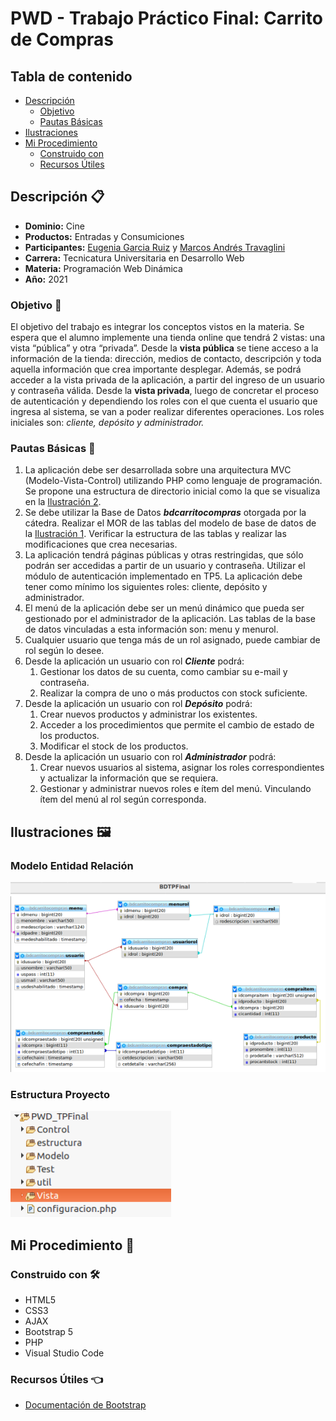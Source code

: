 # PWD - Trabajo Práctico Final: Carrito de Compras

## Tabla de contenido

- [Descripción](#descripción-)
  - [Objetivo](#objetivo-)
  - [Pautas Básicas](#pautas-básicas-)
- [Ilustraciones](#ilustraciones-%EF%B8%8F)
- [Mi Procedimiento](#mi-procedimiento-)
  - [Construido con](#construido-con-%EF%B8%8F)
  - [Recursos Útiles](#recursos-útiles-)

## Descripción 📋

- <b>Dominio:</b> Cine
- <b>Productos:</b> Entradas y Consumiciones
- <b>Participantes:</b> [Eugenia Garcia Ruiz](https://github.com/Eugenia-2793) y [Marcos Andrés Travaglini](https://github.com/Blackpachamame)
- <b>Carrera:</b> Tecnicatura Universitaria en Desarrollo Web
- <b>Materia:</b> Programación Web Dinámica
- <b>Año:</b> 2021

### Objetivo 📌

El objetivo del trabajo es integrar los conceptos vistos en la materia. Se espera que el alumno implemente una tienda online que tendrá 2 vistas: una vista “pública” y otra “privada”.
Desde la **vista pública** se tiene acceso a la información de la tienda: dirección, medios de contacto, descripción y toda aquella información que crea importante desplegar. Además, se podrá acceder a la vista privada de la aplicación, a partir del ingreso de un usuario y contraseña válida.
Desde la **vista privada**, luego de concretar el proceso de autenticación y dependiendo los roles con el que cuenta el usuario que ingresa al sistema, se van a poder realizar diferentes operaciones. Los roles iniciales son: _cliente, depósito y administrador._

### Pautas Básicas 📏

1. La aplicación debe ser desarrollada sobre una arquitectura MVC (Modelo-Vista-Control) utilizando PHP como lenguaje de programación. Se propone una estructura de directorio inicial como la que se visualiza en la [Ilustración 2](#modelo-entidad-relación).
2. Se debe utilizar la Base de Datos **_bdcarritocompras_** otorgada por la cátedra. Realizar el MOR de las tablas del modelo de base de datos de la [Ilustración 1](#estructura-proyecto). Verificar la estructura de las tablas y realizar las modificaciones que crea necesarias.
3. La aplicación tendrá páginas públicas y otras restringidas, que sólo podrán ser accedidas a partir de un usuario y contraseña. Utilizar el módulo de autenticación implementado en TP5. La aplicación debe tener como mínimo los siguientes roles: cliente, depósito y administrador.
4. El menú de la aplicación debe ser un menú dinámico que pueda ser gestionado por el administrador de la aplicación. Las tablas de la base de datos vinculadas a esta información son: menu y menurol.
5. Cualquier usuario que tenga más de un rol asignado, puede cambiar de rol según lo desee.
6. Desde la aplicación un usuario con rol **_Cliente_** podrá:
   1. Gestionar los datos de su cuenta, como cambiar su e-mail y contraseña.
   2. Realizar la compra de uno o más productos con stock suficiente.
7. Desde la aplicación un usuario con rol **_Depósito_** podrá:
   1. Crear nuevos productos y administrar los existentes.
   2. Acceder a los procedimientos que permite el cambio de estado de los productos.
   3. Modificar el stock de los productos.
8. Desde la aplicación un usuario con rol **_Administrador_** podrá:
   1. Crear nuevos usuarios al sistema, asignar los roles correspondientes y actualizar la información que se requiera.
   2. Gestionar y administrar nuevos roles e ítem del menú. Vinculando ítem del menú al rol según corresponda.

## Ilustraciones 🖼️

### Modelo Entidad Relación

![Ilustración 1: Modelo Entidad Relación](vista/img/ilustracion1.png)

### Estructura Proyecto

![lustración 2: Estructura Proyecto](vista/img/ilustracion2.png)

## Mi Procedimiento 👣

### Construido con 🛠️

- HTML5
- CSS3
- AJAX
- Bootstrap 5
- PHP
- Visual Studio Code

### Recursos Útiles 👈

- [Documentación de Bootstrap](https://getbootstrap.com/docs/5.0/getting-started/introduction/)

